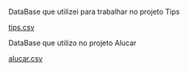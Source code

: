 DataBase que utilizei para trabalhar no projeto Tips

[tips.csv](https://github.com/EnzoFerreira/AluraDatascience/files/10562006/tips.csv)

DataBase que utilizo no projeto Alucar

[alucar.csv](https://github.com/EnzoFerreira/AluraDatascience/files/10582356/alucar.csv)
